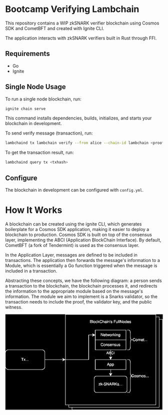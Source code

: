 # Bootcamp Verifying Lambchain

This repository contains a WIP zkSNARK verifier blockchain using Cosmos SDK and CometBFT and created with Ignite CLI.

The application interacts with zkSNARK verifiers built in Rust through FFI.

## Requirements

- Go
- Ignite

## Single Node Usage

To run a single node blockchain, run:

```sh
ignite chain serve
```

This command installs dependencies, builds, initializes, and starts your blockchain in development.

To send verify message (transaction), run:

```sh
lambchaind tx lambchain verify --from alice --chain-id lambchain <proof>
```

To get the transaction result, run:

```sh
lambchaind query tx <txhash>
```

## Configure

The blockchain in development can be configured with `config.yml`.

# How It Works

A blockchain can be created using the ignite CLI, which generates boilerplate for a Cosmos SDK application, making it easier to deploy a blockchain to production. Cosmos SDK is built on top of the consensus layer, implementing the ABCI (Application BlockChain Interface). By default, CometBFT (a fork of Tendermint) is used as the consensus layer.

In the Application Layer, messages are defined to be included in transactions. The application then forwards the message's information to a Module, which is essentially a Go function triggered when the message is included in a transaction.

Abstracting these concepts, we have the following diagram: a person sends a transaction to the blockchain, the blockchain processes it, and redirects the information to the appropriate module based on the message's information. The module we aim to implement is a Snarks validator, so the transaction needs to include the proof, the validator key, and the public witness.

<p align="center">
  <img src="imgs/Diagram_Cosmos.svg">
</p>
